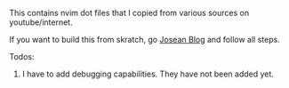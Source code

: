 This contains nvim dot files that I copied from various sources on youtube/internet.

If you want to build this from skratch, go [Josean Blog](https://bit.ly/4agkTyQ) and follow all steps.

Todos:

1. I have to add debugging capabilities. They have not been added yet.
